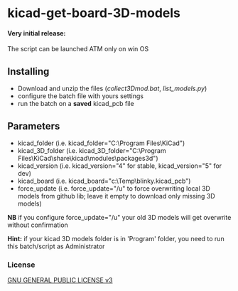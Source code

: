 # kicad-get-board-3D-models

#### Very initial release: 
The script can be launched ATM only on win OS


Installing
----------
- Download and unzip the files (*collect3Dmod.bat*, *list_models.py*)
- configure the batch file with yours settings
- run the batch on a **saved** kicad_pcb file

Parameters
----------
- kicad_folder
  (i.e. kicad_folder="C:\Program Files\KiCad")
- kicad_3D_folder 
  (i.e. kicad_3D_folder="C:\Program Files\KiCad\share\kicad\modules\packages3d")
- kicad_version
  (i.e. kicad_version="4" for stable, kicad_version="5" for dev)
- kicad_board
  (i.e. kicad_board="c:\Temp\blinky.kicad_pcb")
- force_update
  (i.e. force_update="/u" to force overwriting local 3D models from github lib; leave it empty to download only missing 3D models)

**NB** if you configure force_update="/u" your old 3D models will get overwrite without confirmation
 
**Hint:** if your kicad 3D models folder is in 'Program' folder, you need to run this batch/script as Administrator


### License
[GNU GENERAL PUBLIC LICENSE v3](https://www.gnu.org/licenses/gpl-3.0.html)
